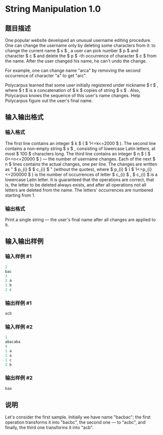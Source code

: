 # String Manipulation 1.0

## 题目描述

One popular website developed an unusual username editing procedure. One can change the username only by deleting some characters from it: to change the current name $ s $ , a user can pick number $ p $ and character $ c $ and delete the $ p $ -th occurrence of character $ c $ from the name. After the user changed his name, he can't undo the change.

For example, one can change name "arca" by removing the second occurrence of character "a" to get "arc".

Polycarpus learned that some user initially registered under nickname $ t $ , where $ t $ is a concatenation of $ k $ copies of string $ s $ . Also, Polycarpus knows the sequence of this user's name changes. Help Polycarpus figure out the user's final name.

## 输入输出格式

### 输入格式

The first line contains an integer $ k $ ( $ 1<=k<=2000 $ ). The second line contains a non-empty string $ s $ , consisting of lowercase Latin letters, at most $ 100 $ characters long. The third line contains an integer $ n $ ( $ 0<=n<=20000 $ ) — the number of username changes. Each of the next $ n $ lines contains the actual changes, one per line. The changes are written as " $ p_{i} $ $ c_{i} $ " (without the quotes), where $ p_{i} $ ( $ 1<=p_{i}<=200000 $ ) is the number of occurrences of letter $ c_{i} $ , $ c_{i} $ is a lowercase Latin letter. It is guaranteed that the operations are correct, that is, the letter to be deleted always exists, and after all operations not all letters are deleted from the name. The letters' occurrences are numbered starting from 1.

### 输出格式

Print a single string — the user's final name after all changes are applied to it.

## 输入输出样例

### 输入样例 #1

```cpp
2
bac
3
2 a
1 b
2 c

```
### 输出样例 #1

```cpp
acb

```
### 输入样例 #2

```cpp
1
abacaba
4
1 a
1 a
1 c
2 b

```
### 输出样例 #2

```cpp
baa

```
## 说明

Let's consider the first sample. Initially we have name "bacbac"; the first operation transforms it into "bacbc", the second one — to "acbc", and finally, the third one transforms it into "acb".

